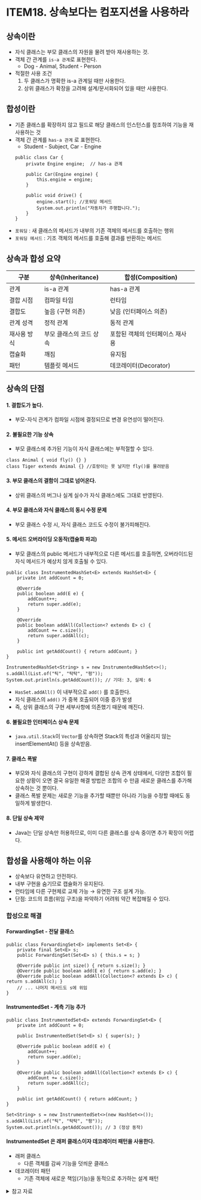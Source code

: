 # ITEM18. 상속보다는 컴포지션을 사용하라

## 상속이란
- 자식 클래스는 부모 클래스의 자원을 물려 받아 재사용하는 것.
- 객체 간 관계를 `is-a 관계`로 표현한다.
  - Dog - Animal, Student - Person
- 적절한 사용 조건
  1) 두 클래스가 명확한 is-a 관계일 때만 사용한다.
  2) 상위 클래스가 확장을 고려해 설계/문서화되어 있을 때만 사용한다.

## 합성이란
- 기존 클래스를 확장하지 않고 필드로 해당 클래스의 인스턴스를 참조하여 기능을 재사용하는 것
- 객체 간 관계를 `has-a 관계` 로 표현한다.
  - Student - Subject, Car - Engine
  ```
  public class Car {
      private Engine engine;  // has-a 관계
  
      public Car(Engine engine) {
          this.engine = engine;
      }
  
      public void drive() {
          engine.start(); //포워딩 메서드
          System.out.println("자동차가 주행합니다.");
      }
  }
  ```
- `포워딩` : 새 클래스의 메서드가 내부의 기존 객체의 메서드를 호출하는 행위
- `포워딩 메서드` : 기조 객체의 메서드를 호출해 결과를 반환하는 메서드

## 상속과 합성 요약
| 구분     | 상속(Inheritance) | 합성(Composition)   |
| ------ | --------------- | ----------------- |
| 관계     | is-a 관계         | has-a 관계          |
| 결합 시점  | 컴파일 타임          | 런타임               |
| 결합도    | 높음 (구현 의존)      | 낮음 (인터페이스 의존)     |
| 관계 성격  | 정적 관계           | 동적 관계             |
| 재사용 방식 | 부모 클래스의 코드 상속   | 포함된 객체의 인터페이스 재사용 |
| 캡슐화    | 깨짐              | 유지됨               |
| 패턴     | 템플릿 메서드         | 데코레이터(Decorator)  |

## 상속의 단점
#### 1. 결합도가 높다.
- 부모-자식 관계가 컴파일 시점에 결정되므로 변경 유연성이 떨어진다.

#### 2. 불필요한 기능 상속
- 부모 클래스에 추가된 기능이 자식 클래스에는 부적절할 수 있다.
```
class Animal { void fly() {} }
class Tiger extends Animal {} //호랑이는 못 날지만 fly()를 물려받음
```

#### 3. 부모 클래스의 결함이 그대로 넘어온다.
- 상위 클래스의 버그나 실계 실수가 자식 클래스에도 그대로 반영된다.

#### 4. 부모 클래스와 자식 클래스의 동시 수정 문제
- 부모 클래스 수정 시, 자식 클래스 코드도 수정이 불가피해진다.

#### 5. 메서드 오버라이딩 오동작(캡슐화 파괴)
- 부모 클래스의 public 메서드가 내부적으로 다른 메서드를 호출하면, 오버라이드된 자식 메서드가 예상치 않게 호출될 수 있다.
```
public class InstrumentedHashSet<E> extends HashSet<E> {
    private int addCount = 0;

    @Override
    public boolean add(E e) {
        addCount++;
        return super.add(e);
    }

    @Override
    public boolean addAll(Collection<? extends E> c) {
        addCount += c.size();
        return super.addAll(c);
    }

    public int getAddCount() { return addCount; }
}

InstrumentedHashSet<String> s = new InstrumentedHashSet<>();
s.addAll(List.of("틱", "탁탁", "펑"));
System.out.println(s.getAddCount()); // 기대: 3, 실제: 6
```
- `HasSet.addAll()` 이 내부적으로 `add()` 를 호출한다.
- 자식 클래스의 `add()` 가 중복 호출되어 이중 증가 발생
- 즉, 상위 클래스의 구현 세부사항에 의존했기 때문에 깨진다.

#### 6. 불필요한 인터페이스 상속 문제
- `java.util.Stack`이 `Vector`를 상속하면 Stack의 특성과 어울리지 않는 insertElementAt() 등을 상속받음.

#### 7. 클래스 폭발
- 부모와 자식 클래스의 구현이 강하게 결합된 상속 관계 상태에서, 다양한 조합이 필요한 상황이 오면 결국 유일한 해결 방법은 조합의 수 만큼 새로운 클래스를 추가해 상속하는 것 뿐이다.
- 클래스 폭발 문제는 새로운 기능을 추가할 때뿐만 아니라 기능을 수정할 때에도 동일하게 발생한다.

#### 8. 단일 상속 제약
- Java는 단일 상속만 허용하므로, 이미 다른 클래스를 상속 중이면 추가 확장이 어렵다.

## 합성을 사용해야 하는 이유
- 상속보다 유연하고 안전하다.
- 내부 구현을 숨기므로 캡슐화가 유지된다.
- 런타임에 다른 구현체로 교체 가능 → 유연한 구조 설계 가능.
- 단점: 코드의 흐름(위임 구조)을 파악하기 어려워 약간 복잡해질 수 있다.

### 합성으로 해결
#### ForwardingSet - 전달 클래스
```
public class ForwardingSet<E> implements Set<E> {
    private final Set<E> s;
    public ForwardingSet(Set<E> s) { this.s = s; }

    @Override public int size() { return s.size(); }
    @Override public boolean add(E e) { return s.add(e); }
    @Override public boolean addAll(Collection<? extends E> c) { return s.addAll(c); }
    // ... 나머지 메서드도 s에 위임
}
```
#### InstrumentedSet - 계측 기능 추가
```
public class InstrumentedSet<E> extends ForwardingSet<E> {
    private int addCount = 0;

    public InstrumentedSet(Set<E> s) { super(s); }

    @Override public boolean add(E e) {
        addCount++;
        return super.add(e);
    }

    @Override public boolean addAll(Collection<? extends E> c) {
        addCount += c.size();
        return super.addAll(c);
    }

    public int getAddCount() { return addCount; }
}
```
```
Set<String> s = new InstrumentedSet<>(new HashSet<>());
s.addAll(List.of("틱", "탁탁", "펑"));
System.out.println(s.getAddCount()); // 3 (정상 동작)
```

#### InstrumentedSet 은 래퍼 클래스이자 데코레이터 패턴을 사용한다.
- 래퍼 클래스 
  - 다른 객체를 감싸 기능을 덧씌운 클래스
- 데코레이터 패턴
  - 기존 객체에 새로운 책임(기능)을 동적으로 추가하는 설계 패턴

<details><summary> 참고 자료</summary> https://inpa.tistory.com/entry/OOP-%F0%9F%92%A0-%EA%B0%9D%EC%B2%B4-%EC%A7%80%ED%96%A5%EC%9D%98-%EC%83%81%EC%86%8D-%EB%AC%B8%EC%A0%9C%EC%A0%90%EA%B3%BC-%ED%95%A9%EC%84%B1Composition-%EC%9D%B4%ED%95%B4%ED%95%98%EA%B8%B0</details>